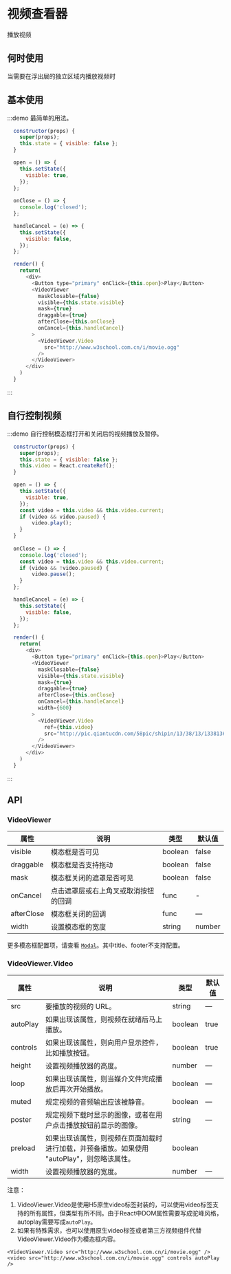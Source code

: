 # 视频查看器

播放视频

## 何时使用

当需要在浮出层的独立区域内播放视频时

## 基本使用

:::demo 最简单的用法。

```js
  constructor(props) {
    super(props);
    this.state = { visible: false };
  }

  open = () => {
    this.setState({
      visible: true,
    });
  };
  
  onClose = () => {
    console.log('closed');
  };

  handleCancel = (e) => {
    this.setState({
      visible: false,
    });
  };

  render() {
    return(
      <div>
        <Button type="primary" onClick={this.open}>Play</Button>
        <VideoViewer
          maskClosable={false}
          visible={this.state.visible}
          mask={true}
          draggable={true}
          afterClose={this.onClose}
          onCancel={this.handleCancel}
        >
          <VideoViewer.Video
            src="http://www.w3school.com.cn/i/movie.ogg"
          />
        </VideoViewer>
      </div>
    )
  }
```
:::

## 自行控制视频

:::demo 自行控制模态框打开和关闭后的视频播放及暂停。

```js
  constructor(props) {
    super(props);
    this.state = { visible: false };
    this.video = React.createRef();
  }

  open = () => {
    this.setState({
      visible: true,
    });
    const video = this.video && this.video.current;
    if (video && video.paused) {
        video.play();
    }
  }
  
  onClose = () => {
    console.log('closed');
    const video = this.video && this.video.current;
    if (video && !video.paused) {
        video.pause();
    }
  };

  handleCancel = (e) => {
    this.setState({
      visible: false,
    });
  };

  render() {
    return(
      <div>
        <Button type="primary" onClick={this.open}>Play</Button>
        <VideoViewer
          maskClosable={false}
          visible={this.state.visible}
          mask={true}
          draggable={true}
          afterClose={this.onClose}
          onCancel={this.handleCancel}
          width={600}
        >
          <VideoViewer.Video
            ref={this.video}
            src="http://pic.qiantucdn.com/58pic/shipin/13/38/13/13381368.mp4"
          />
        </VideoViewer>
      </div>
    )
  }
```
:::

## API

### VideoViewer

| 属性      | 说明    | 类型      |  默认值   |
|---------- |-------- |---------- |-------- |
| visible | 模态框是否可见 | boolean | false |
| draggable  | 模态框是否支持拖动  | boolean  |  false  |
| mask  | 模态框关闭的遮罩是否可见   | boolean   | false  |
| onCancel  | 点击遮罩层或右上角叉或取消按钮的回调   | func   | -  |
| afterClose  | 模态框关闭的回调    | func   | —   |
| width	| 设置模态框的宽度  | string|number |  520  |

更多模态框配置项，请查看 [`Modal`](#/components/modal)。其中title、footer不支持配置。

### VideoViewer.Video
| 属性      | 说明    | 类型      |  默认值   |
|---------- |-------- |---------- |-------- |
| src	| 要播放的视频的 URL。 |  string  |  —  |
| autoPlay | 如果出现该属性，则视频在就绪后马上播放。 | boolean	|  true  |
| controls| 如果出现该属性，则向用户显示控件，比如播放按钮。 | boolean |  true  |
| height	| 设置视频播放器的高度。 |  number   |  —  |
| loop 	| 如果出现该属性，则当媒介文件完成播放后再次开始播放。 | boolean |  —  |
| muted	| 规定视频的音频输出应该被静音。 |  boolean  |  —  |
| poster	| 规定视频下载时显示的图像，或者在用户点击播放按钮前显示的图像。 |  string  |  —  |
| preload	| 如果出现该属性，则视频在页面加载时进行加载，并预备播放。如果使用 "autoPlay"，则忽略该属性。 | boolean  |
| width	| 设置视频播放器的宽度。 | number |  —  |

注意：
1. VideoViewer.Video是使用H5原生video标签封装的，可以使用video标签支持的所有属性，但类型有所不同。由于React中DOM属性需要写成驼峰风格，autoplay需要写成`autoPlay`。
1. 如果有特殊需求，也可以使用原生video标签或者第三方视频组件代替VideoViewer.Video作为模态框内容。
```
<VideoViewer.Video src="http://www.w3school.com.cn/i/movie.ogg" />
<video src="http://www.w3school.com.cn/i/movie.ogg" controls autoPlay />
```

